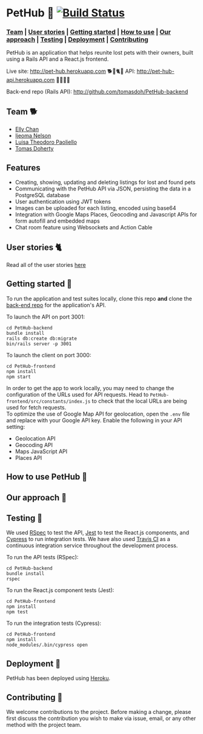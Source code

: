 # PetHub 🐾 [![Build Status](https://travis-ci.com/tomasdoh/PetHub-frontend.svg?branch=master)](https://travis-ci.com/tomasdoh/PetHub-frontend)

### [Team](https://github.com/githubsttar/PetHub-frontend#team) |  [User stories](https://github.com/githubsttar/PetHub-frontend#user-stories) |  [Getting started](https://github.com/githubsttar/PetHub-frontend#getting-started) |  [How to use](https://github.com/githubsttar/PetHub-frontend#how-to-use-pethub) | [Our approach](https://github.com/githubsttar/PetHub-frontend#our-approach) |   [Testing](https://github.com/githubsttar/PetHub-frontend#testing) |   [Deployment](https://github.com/githubsttar/PetHub-frontend#deployment) |  [Contributing](https://github.com/githubsttar/PetHub-frontend#contributing)

PetHub is an application that helps reunite lost pets with their owners, built using a Rails API and a React.js frontend.

Live site: http://pet-hub.herokuapp.com 🐕🐩🐈🐴
API: http://pet-hub-api.herokuapp.com 🐍🐠🦜🐇

Back-end repo (Rails API): http://github.com/tomasdoh/PetHub-backend

## Team 🐕

* [Elly Chan](https://github.com/ellychanx)
* [Ijeoma Nelson](https://github.com/githubsttar)
* [Luisa Theodoro Paoliello](https://github.com/luisatheodoro)
* [Tomas Doherty](https://github.com/tomasdoh)

## Features

* Creating, showing, updating and deleting listings for lost and found pets
* Communicating with the PetHub API via JSON, persisting the data in a PostgreSQL database
* User authentication using JWT tokens
* Images can be uploaded for each listing, encoded using base64
* Integration with Google Maps Places, Geocoding and Javascript APIs for form autofill and embedded maps 
* Chat room feature using Websockets and Action Cable

## User stories 🐈

Read all of the user stories [here](https://github.com/githubsttar/PetHub-backend/user-stories.md)

## Getting started 🐠

To run the application and test suites locally, clone this repo **and** clone the [back-end repo](https://github.com/tomasdoh/PetHub-backend) for the application's API.

To launch the API on port 3001:
```
cd PetHub-backend
bundle install
rails db:create db:migrate
bin/rails server -p 3001
```
To launch the client on port 3000:
```
cd PetHub-frontend
npm install
npm start
```
In order to get the app to work locally, you may need to change the configuration of the URLs used for API requests. Head to `PetHub-frontend/src/constants/index.js` to check that the local URLs are being used for fetch requests.  
To optimize the use of Google Map API for geolocation, open the `.env` file and replace with your Google API key. Enable the following in your API setting:
- Geolocation API
- Geocoding API
- Maps JavaScript API
- Places API

## How to use PetHub 🦄



## Our approach 🦜



## Testing 🐴

We used [RSpec](http://rspec.info/) to test the API, [Jest](https://jestjs.io/) to test the React.js components, and [Cypress](https://www.cypress.io/) to run integration tests. We have also used [Travis CI](https://travis-ci.org/) as a continuous integration service throughout the development process.

To run the API tests (RSpec):

```
cd PetHub-backend
bundle install
rspec
```
To run the React.js component tests (Jest):
```
cd PetHub-frontend
npm install
npm test
```
To run the integration tests (Cypress):
```
cd PetHub-frontend
npm install
node_modules/.bin/cypress open
```

## Deployment 🐩

PetHub has been deployed using [Heroku](http://heroku.com).

## Contributing 🐍

We welcome contributions to the project. Before making a change, please first discuss the contribution you wish to make via issue, email, or any other method with the project team.
